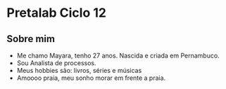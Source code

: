 # Pretalab Ciclo 12

## Sobre mim
- Me chamo Mayara, tenho 27 anos. Nascida e criada em Pernambuco.
- Sou Analista de processos.
- Meus hobbies são: livros, séries e músicas
- Amoooo praia, meu sonho morar em frente a praia.